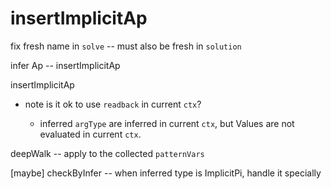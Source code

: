 # insertImplicitAp

fix fresh name in `solve` -- must also be fresh in `solution`

infer Ap -- insertImplicitAp

insertImplicitAp

- note is it ok to use `readback` in current `ctx`?

  - inferred `argType` are inferred in current `ctx`,
    but Values are not evaluated in current `ctx`.

deepWalk -- apply to the collected `patternVars`

[maybe] checkByInfer -- when inferred type is ImplicitPi, handle it specially
